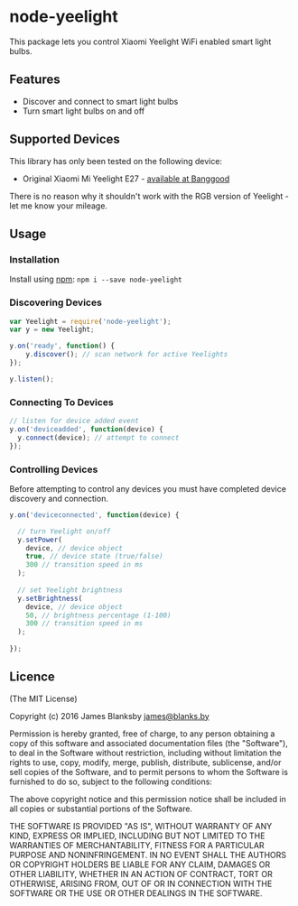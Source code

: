 # node-yeelight

This package lets you control Xiaomi Yeelight WiFi enabled smart light bulbs.

## Features

- Discover and connect to smart light bulbs
- Turn smart light bulbs on and off

## Supported Devices

This library has only been tested on the following device:

- Original Xiaomi Mi Yeelight E27 - [available at Banggood](http://www.banggood.com/Original-Xiaomi-Mi-Yeelight-E27-8W-White-LED-Smart-Light-Bulb-Smartphone-App-WIFI-Control-220V-p-1032314.html?rmmds=myorder)

There is no reason why it shouldn't work with the RGB version of Yeelight - let me know your mileage.

## Usage

### Installation

Install using [npm](https://www.npmjs.com/): `npm i --save node-yeelight`

### Discovering Devices

```javascript
var Yeelight = require('node-yeelight');
var y = new Yeelight;

y.on('ready', function() {
	y.discover(); // scan network for active Yeelights
});

y.listen();
```

### Connecting To Devices

```javascript
// listen for device added event
y.on('deviceadded', function(device) {
  y.connect(device); // attempt to connect
});
```

### Controlling Devices

Before attempting to control any devices you must have completed device discovery and connection.

```javascript
y.on('deviceconnected', function(device) {

  // turn Yeelight on/off
  y.setPower(
    device, // device object
    true, // device state (true/false)
    300 // transition speed in ms
  );
  
  // set Yeelight brightness
  y.setBrightness(
    device, // device object
    50, // brightness percentage (1-100)
    300 // transition speed in ms
  );
  
});
```

## Licence

(The MIT License)

Copyright (c) 2016 James Blanksby james@blanks.by

Permission is hereby granted, free of charge, to any person obtaining a copy of this software and associated documentation files (the "Software"), to deal in the Software without restriction, including without limitation the rights to use, copy, modify, merge, publish, distribute, sublicense, and/or sell copies of the Software, and to permit persons to whom the Software is furnished to do so, subject to the following conditions:

The above copyright notice and this permission notice shall be included in all copies or substantial portions of the Software.

THE SOFTWARE IS PROVIDED "AS IS", WITHOUT WARRANTY OF ANY KIND, EXPRESS OR IMPLIED, INCLUDING BUT NOT LIMITED TO THE WARRANTIES OF MERCHANTABILITY, FITNESS FOR A PARTICULAR PURPOSE AND NONINFRINGEMENT. IN NO EVENT SHALL THE AUTHORS OR COPYRIGHT HOLDERS BE LIABLE FOR ANY CLAIM, DAMAGES OR OTHER LIABILITY, WHETHER IN AN ACTION OF CONTRACT, TORT OR OTHERWISE, ARISING FROM, OUT OF OR IN CONNECTION WITH THE SOFTWARE OR THE USE OR OTHER DEALINGS IN THE SOFTWARE.

